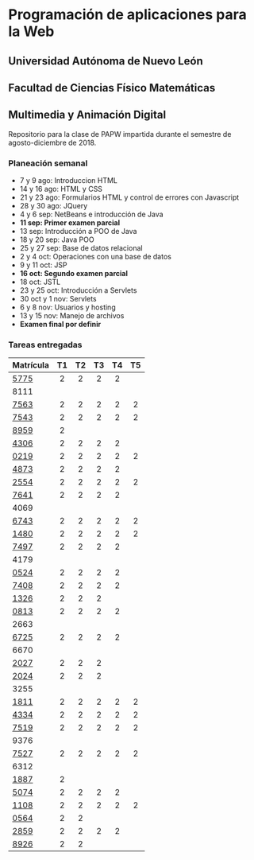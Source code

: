 # Programación de aplicaciones para la Web

## Universidad Autónoma de Nuevo León
## Facultad de Ciencias Físico Matemáticas
## Multimedia y Animación Digital

Repositorio para la clase de PAPW impartida durante el semestre de agosto-diciembre de 2018.

### Planeación semanal

* 7 y 9 ago: Introduccion HTML
* 14 y 16 ago: HTML y CSS
* 21 y 23 ago: Formularios HTML y control de errores con Javascript
* 28 y 30 ago: JQuery
* 4 y 6 sep: NetBeans e introducción de Java
* **11 sep: Primer examen parcial**
* 13 sep: Introducción a POO de Java
* 18 y 20 sep: Java POO
* 25 y 27 sep: Base de datos relacional
* 2 y 4 oct: Operaciones con una base de datos
* 9 y 11 oct: JSP
* **16 oct: Segundo examen parcial**
* 18 oct: JSTL
* 23 y 25 oct: Introducción a Servlets
* 30 oct y 1 nov: Servlets
* 6 y 8 nov: Usuarios y hosting
* 13 y 15 nov: Manejo de archivos
* **Examen final por definir**


### Tareas entregadas

| Matrícula                                                               | T1 | T2 | T3 | T4 | T5 |
|:------------------------------------------------------------------------|:--:|:--:|:--:|:--:|:--:|
| [5775](https://github.com/MaricruzAlvarado/PAPW)                        | 2  | 2  | 2  | 2  |    |
| 8111                                                                    |    |    |    |    |    |
| [7563](https://bitbucket.org/AyalaL/tareas/src/master/)                 | 2  | 2  | 2  | 2  | 2  |
| [7543](https://github.com/TonySegov/PAPW_Tarea1)                        | 2  | 2  | 2  | 2  | 2  |
| [8959](https://github.com/OmarCSTB/PAPW)                                | 2  |    |    |    |    |
| [4306](https://github.com/MichChiu/PAPW)                                | 2  | 2  | 2  | 2  |    |
| [0219](https://github.com/JGCisRmz/PAPW)                                | 2  | 2  | 2  | 2  | 2  |
| [4873](https://github.com/FabrizioCF/PAPW_Tarea1)                       | 2  | 2  | 2  | 2  |    |
| [2554](https://github.com/julios5050/Tareas)                            | 2  | 2  | 2  | 2  | 2  |
| [7641](https://github.com/edparra21/PAPW)                               | 2  | 2  | 2  | 2  |    |
| 4069                                                                    |    |    |    |    |    |
| [6743](https://github.com/Deathmajorasmask/PAPW)                        | 2  | 2  | 2  | 2  | 2  |
| [1480](https://github.com/EGaravitoM/Papw)                              | 2  | 2  | 2  | 2  | 2  |
| [7497](https://github.com/RickyGonal/PAPW.git)                          | 2  | 2  | 2  | 2  |    |
| 4179                                                                    |    |    |    |    |    |
| [0524](https://github.com/PandaKnightwalker/papw)                       | 2  | 2  | 2  | 2  |    |
| [7408](https://bitbucket.org/ObedYairGL/papwgl/src/master/)             | 2  | 2  | 2  | 2  |    |
| [1326](https://github.com/Roark995/Tarea-1)                             | 2  | 2  | 2  |    |    |
| [0813](https://github.com/GeraHdz/Tareas-de-PAPW)                       | 2  | 2  | 2  | 2  |    |
| 2663                                                                    |    |    |    |    |    |
| [6725](https://github.com/Spider351/Papw)                               | 2  | 2  | 2  | 2  |    |
| 6670                                                                    |    |    |    |    |    |
| [2027](https://github.com/JoshuaJosafath/Tareas_PAPW)                   | 2  | 2  | 2  |    |    |
| [2024](https://bitbucket.org/gilcereyna/papw1/src/master/)              | 2  | 2  | 2  |    |    |
| 3255                                                                    |    |    |    |    |    |
| [1811](https://bitbucket.org/JuanSalinas9k/juansalinasrepo/src/master/) | 2  | 2  | 2  | 2  | 2  |
| [4334](https://github.com/codesesp/PAPW)                                | 2  | 2  | 2  | 2  | 2  |
| [7519](https://github.com/asvalles/papwTarea1)                          | 2  | 2  | 2  | 2  | 2  |
| 9376                                                                    |    |    |    |    |    |
| [7527](https://github.com/Alinavg2712/PAPW-)                            | 2  | 2  | 2  | 2  | 2  |
| 6312                                                                    |    |    |    |    |    |
| [1887](https://github.com/DiegoWayne/Tarea-1)                           | 2  |    |    |    |    |
| [5074](https://github.com/soy1limon/PAPW)                               | 2  | 2  | 2  | 2  |    |
| [1108](https://github.com/Gera1590/PAPW)                                | 2  | 2  | 2  | 2  | 2  |
| [0564](https://github.com/PupperGroove/Tarea1.git)                      | 2  | 2  |    |    |    |
| [2859](https://github.com/ElizabethHerrera/PAPW)                        | 2  | 2  | 2  | 2  |    |
| [8926](https://github.com/JudithVelez/Papw)                             | 2  | 2  |    |    |    |
